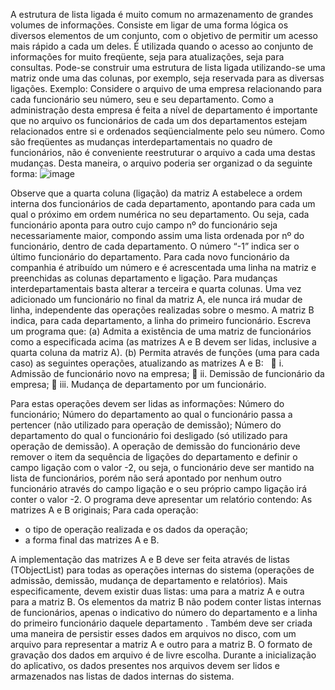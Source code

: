 A estrutura de lista ligada é muito comum no armazenamento de grandes volumes de informações. Consiste em ligar de uma forma lógica os diversos elementos de um conjunto, com o objetivo de permitir um acesso mais rápido a cada um deles. É utilizada quando o acesso ao conjunto de informações for muito freqüente, seja para atualizações, seja para consultas. 
Pode-se construir uma estrutura de lista ligada utilizando-se uma matriz onde uma das colunas, por exemplo, seja reservada para as diversas ligações. 
Exemplo: 
Considere o arquivo de uma empresa relacionando para cada funcionário seu número, seu e seu departamento. Como a administração desta empresa é feita a nível de departamento é importante que no arquivo os funcionários de cada um dos departamentos estejam relacionados entre si e ordenados seqüencialmente pelo seu número. Como são freqüentes as mudanças interdepartamentais no quadro de funcionários, não é conveniente reestruturar o arquivo a cada uma destas mudanças. Desta maneira, o arquivo poderia ser organizad	o da seguinte forma: 
![image](https://github.com/user-attachments/assets/7fa4a5d3-3033-4ce1-86b0-8b25caf6ddd6)

Observe que a quarta coluna (ligação) da matriz A estabelece a ordem interna dos funcionários de cada departamento, apontando para cada um qual o próximo em ordem numérica no seu departamento. Ou seja, cada funcionário aponta para outro cujo campo nº do funcionário seja necessariamente maior, compondo assim uma lista ordenada por nº do funcionário, dentro de cada departamento. O número “-1” indica ser o último funcionário do departamento. Para cada novo funcionário da companhia é atribuído um número e é acrescentada uma linha na matriz e preenchidas as colunas departamento e ligação. Para mudanças interdepartamentais basta alterar a terceira e quarta colunas. Uma vez adicionado um funcionário no final da matriz A, ele nunca irá mudar de linha, independente das operações realizadas sobre o mesmo.
A matriz B indica, para cada departamento, a linha do primeiro funcionário. 
Escreva um programa que: 
(a) Admita a existência de uma matriz de funcionários como a especificada acima (as matrizes A e B devem ser lidas, inclusive a quarta coluna da matriz A). 
(b) Permita através de funções (uma para cada caso) as seguintes operações, atualizando as matrizes A e B: 
  
  i. Admissão de funcionário novo na empresa; 
  ii. Demissão de funcionário da empresa; 
  iii. Mudança de departamento por um funcionário.

Para estas operações devem ser lidas as informações: 
Número do funcionário;
Número do departamento ao qual o funcionário passa a pertencer (não utilizado para operação de demissão);
Número do departamento do qual o funcionário foi desligado (só utilizado para operação de demissão).
A operação de demissão do funcionário deve remover o item da sequência de ligações do departamento e definir o campo ligação com o valor -2, ou seja, o funcionário deve ser mantido na lista de funcionários, porém não será apontado por nenhum outro funcionário através do campo ligação e o seu próprio campo ligação irá conter o valor -2.
O programa deve apresentar um relatório contendo: 
As matrizes A e B originais;
Para cada operação:
- o tipo de operação realizada e os dados da operação; 
- a forma final das matrizes A e B. 

A implementação das matrizes A e B deve ser feita através de listas (TObjectList) para todas as operações internas do sistema (operações de admissão, demissão, mudança de departamento e relatórios). Mais especificamente, devem existir duas listas: uma para a matriz A e outra para a matriz B. Os elementos da matriz B não podem conter listas internas de funcionários, apenas o indicativo do número do departamento e a linha do primeiro funcionário daquele departamento .
Também deve ser criada uma maneira de persistir esses dados em arquivos no disco, com um arquivo para representar a matriz A e outro para a matriz B. O formato de gravação dos dados em arquivo é de livre escolha.
Durante a inicialização do aplicativo, os dados presentes nos arquivos devem ser lidos e armazenados nas listas de dados internas do sistema.
